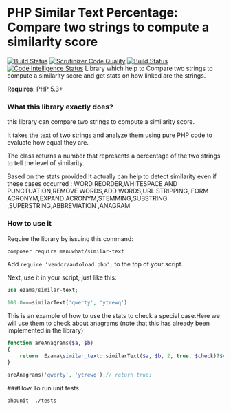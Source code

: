PHP Similar Text Percentage: Compare two strings to compute a similarity score
==============================================================================

[![Build Status](https://travis-ci.org/manuwhat/similar-text.svg?branch=master)](https://travis-ci.org/manuwhat/similar-text)
[![Scrutinizer Code Quality](https://scrutinizer-ci.com/g/manuwhat/similar-text/badges/quality-score.png?b=master)](https://scrutinizer-ci.com/g/manuwhat/similar-text/?branch=master)
[![Build Status](https://scrutinizer-ci.com/g/manuwhat/similar-text/badges/build.png?b=master)](https://scrutinizer-ci.com/g/manuwhat/similar-text/build-status/master)
[![Code Intelligence Status](https://scrutinizer-ci.com/g/manuwhat/similar-text/badges/code-intelligence.svg?b=master)](https://scrutinizer-ci.com/code-intelligence)
Library which help to Compare two strings to compute a similarity score and get stats on how linked are the strings.


**Requires**: PHP 5.3+


### What this library exactly does?
this library can compare two strings to compute a similarity score.

It takes the text of two strings and analyze them using pure PHP code to evaluate how equal they are.

The class returns a number that represents a percentage of the two strings to tell the level of similarity.

Based on the stats provided It actually can help to detect similarity even if these cases occurred :
WORD REORDER,WHITESPACE AND PUNCTUATION,REMOVE WORDS,ADD WORDS,URL STRIPPING,
FORM ACRONYM,EXPAND ACRONYM,STEMMING,SUBSTRING ,SUPERSTRING,ABBREVIATION ,ANAGRAM


### How to use it

Require the library by issuing this command:

```bash
composer require manuwhat/similar-text
```

Add `require 'vendor/autoload.php';` to the top of your script.

Next, use it in your script, just like this:

```php
use ezama/similar-text;

100.0===similarText('qwerty', 'ytrewq')
```

This is an example of how to use the stats to check a special case.Here we will use them to check about anagrams
(note that this has already been implemented in the library) 

```php
function areAnagrams($a, $b)
{
	return  Ezama\similar_text::similarText($a, $b, 2, true, $check)?$check['similar'] === 100.0&&$check['contain']===true:false;
}

areAnagrams('qwerty', 'ytrewq');// return true;

```



###How To run unit tests 
```bash
phpunit  ./tests
```
